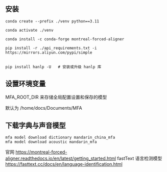 ## 安装

```
conda create --prefix ./venv python==3.11

conda activate ./venv

conda install -c conda-forge montreal-forced-aligner

pip install -r ./api_requirements.txt -i https://mirrors.aliyun.com/pypi/simple 


pip install hanlp -U   # 安装或升级 hanlp 库

```

## 设置环境变量

MFA_ROOT_DIR 来存储全局配置设置和保存的模型

默认为 /home/docs/Documents/MFA

## 下载字典与声音模型

```
mfa model download dictionary mandarin_china_mfa
mfa model download acoustic mandarin_mfa
```

官网 https://montreal-forced-aligner.readthedocs.io/en/latest/getting_started.html
fastText 语言检测模型
https://fasttext.cc/docs/en/language-identification.html